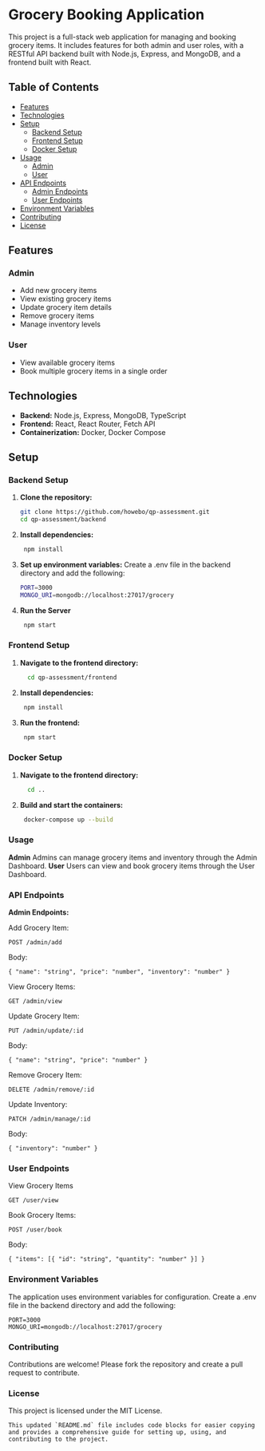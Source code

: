 # Grocery Booking Application

This project is a full-stack web application for managing and booking grocery items. It includes features for both admin and user roles, with a RESTful API backend built with Node.js, Express, and MongoDB, and a frontend built with React.

## Table of Contents

- [Features](#features)
- [Technologies](#technologies)
- [Setup](#setup)
  - [Backend Setup](#backend-setup)
  - [Frontend Setup](#frontend-setup)
  - [Docker Setup](#docker-setup)
- [Usage](#usage)
  - [Admin](#admin)
  - [User](#user)
- [API Endpoints](#api-endpoints)
  - [Admin Endpoints](#admin-endpoints)
  - [User Endpoints](#user-endpoints)
- [Environment Variables](#environment-variables)
- [Contributing](#contributing)
- [License](#license)

## Features

### Admin
- Add new grocery items
- View existing grocery items
- Update grocery item details
- Remove grocery items
- Manage inventory levels

### User
- View available grocery items
- Book multiple grocery items in a single order

## Technologies

- **Backend:** Node.js, Express, MongoDB, TypeScript
- **Frontend:** React, React Router, Fetch API
- **Containerization:** Docker, Docker Compose

## Setup

### Backend Setup

1. **Clone the repository:**
   ```bash
   git clone https://github.com/howebo/qp-assessment.git
   cd qp-assessment/backend

2. **Install dependencies:**
   ```bash
    npm install
3.  **Set up environment variables:**
     Create a .env file in the backend directory and add the following:
      ```bash
      PORT=3000
      MONGO_URI=mongodb://localhost:27017/grocery
4. **Run the Server**
   ```bash 
    npm start

### Frontend Setup

1. **Navigate to the frontend directory:**
    ```bash
      cd qp-assessment/frontend
2. **Install dependencies:**
   ```bash
    npm install
3. **Run the frontend:**
   ```bash
    npm start

### Docker Setup
 1. **Navigate to the frontend directory:**
    ```bash
      cd ..
2. **Build and start the containers:**
   ```bash
    docker-compose up --build

### Usage
  **Admin**
    Admins can manage grocery items and inventory through the Admin Dashboard.
  **User**
    Users can view and book grocery items through the User Dashboard.



### API Endpoints
**Admin Endpoints:**
  
  Add Grocery Item:
  
    POST /admin/add
Body:

    { "name": "string", "price": "number", "inventory": "number" }

View Grocery Items:

    GET /admin/view

Update Grocery Item:

    PUT /admin/update/:id

Body:

    { "name": "string", "price": "number" }

Remove Grocery Item:

    DELETE /admin/remove/:id

Update Inventory:

    PATCH /admin/manage/:id

Body:

    { "inventory": "number" }

### User Endpoints
 
View Grocery Items

    GET /user/view
    
Book Grocery Items:

    POST /user/book

Body:

    { "items": [{ "id": "string", "quantity": "number" }] }

### Environment Variables
  
  The application uses environment variables for configuration. Create a .env file in the backend directory and add the following:

    PORT=3000
    MONGO_URI=mongodb://localhost:27017/grocery

### Contributing
  
  Contributions are welcome! Please fork the repository and create a pull request to contribute.

### License
  
  This project is licensed under the MIT License.

    This updated `README.md` file includes code blocks for easier copying and provides a comprehensive guide for setting up, using, and contributing to the project.






